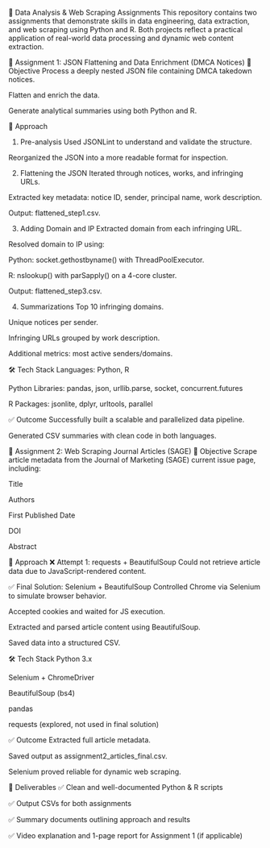 📘 Data Analysis & Web Scraping Assignments
This repository contains two assignments that demonstrate skills in data engineering, data extraction, and web scraping using Python and R. Both projects reflect a practical application of real-world data processing and dynamic web content extraction.

📌 Assignment 1: JSON Flattening and Data Enrichment (DMCA Notices)
📂 Objective
Process a deeply nested JSON file containing DMCA takedown notices.

Flatten and enrich the data.

Generate analytical summaries using both Python and R.

🧠 Approach
1. Pre-analysis
Used JSONLint to understand and validate the structure.

Reorganized the JSON into a more readable format for inspection.

2. Flattening the JSON
Iterated through notices, works, and infringing URLs.

Extracted key metadata: notice ID, sender, principal name, work description.

Output: flattened_step1.csv.

3. Adding Domain and IP
Extracted domain from each infringing URL.

Resolved domain to IP using:

Python: socket.gethostbyname() with ThreadPoolExecutor.

R: nslookup() with parSapply() on a 4-core cluster.

Output: flattened_step3.csv.

4. Summarizations
Top 10 infringing domains.

Unique notices per sender.

Infringing URLs grouped by work description.

Additional metrics: most active senders/domains.

🛠️ Tech Stack
Languages: Python, R

Python Libraries: pandas, json, urllib.parse, socket, concurrent.futures

R Packages: jsonlite, dplyr, urltools, parallel

✅ Outcome
Successfully built a scalable and parallelized data pipeline.

Generated CSV summaries with clean code in both languages.

📌 Assignment 2: Web Scraping Journal Articles (SAGE)
📂 Objective
Scrape article metadata from the Journal of Marketing (SAGE) current issue page, including:

Title

Authors

First Published Date

DOI

Abstract

🧠 Approach
❌ Attempt 1: requests + BeautifulSoup
Could not retrieve article data due to JavaScript-rendered content.

✅ Final Solution: Selenium + BeautifulSoup
Controlled Chrome via Selenium to simulate browser behavior.

Accepted cookies and waited for JS execution.

Extracted and parsed article content using BeautifulSoup.

Saved data into a structured CSV.

🛠️ Tech Stack
Python 3.x

Selenium + ChromeDriver

BeautifulSoup (bs4)

pandas

requests (explored, not used in final solution)

✅ Outcome
Extracted full article metadata.

Saved output as assignment2_articles_final.csv.

Selenium proved reliable for dynamic web scraping.

📎 Deliverables
✅ Clean and well-documented Python & R scripts

✅ Output CSVs for both assignments

✅ Summary documents outlining approach and results

✅ Video explanation and 1-page report for Assignment 1 (if applicable)